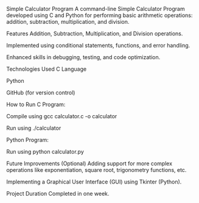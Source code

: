 Simple Calculator Program
A command-line Simple Calculator Program developed using C and Python for performing basic arithmetic operations: addition, subtraction, multiplication, and division.

Features
Addition, Subtraction, Multiplication, and Division operations.

Implemented using conditional statements, functions, and error handling.

Enhanced skills in debugging, testing, and code optimization.

Technologies Used
C Language

Python

GitHub (for version control)

How to Run
C Program:

Compile using gcc calculator.c -o calculator

Run using ./calculator

Python Program:

Run using python calculator.py

Future Improvements (Optional)
Adding support for more complex operations like exponentiation, square root, trigonometry functions, etc.

Implementing a Graphical User Interface (GUI) using Tkinter (Python).

Project Duration
Completed in one week.


